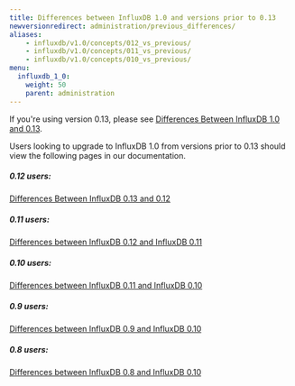 ```yaml
---
title: Differences between InfluxDB 1.0 and versions prior to 0.13
newversionredirect: administration/previous_differences/
aliases:
    - influxdb/v1.0/concepts/012_vs_previous/
    - influxdb/v1.0/concepts/011_vs_previous/
    - influxdb/v1.0/concepts/010_vs_previous/
menu:
  influxdb_1_0:
    weight: 50
    parent: administration
---
```


If you're using version 0.13, please see [Differences Between InfluxDB 1.0 and 0.13](/influxdb/v1.0/administration/013_vs_1/).

Users looking to upgrade to InfluxDB 1.0 from versions prior to 0.13 should view the following pages in our documentation.

##### 0.12 users:
[Differences Between InfluxDB 0.13 and 0.12](/influxdb/v0.13/administration/012_vs_013/)

##### 0.11 users:
[Differences between InfluxDB 0.12 and InfluxDB 0.11](/influxdb/v0.12/concepts/011_vs_012/)

##### 0.10 users:
[Differences between InfluxDB 0.11 and InfluxDB 0.10](/influxdb/v0.11/concepts/010_vs_011/)

##### 0.9 users:
[Differences between InfluxDB 0.9 and InfluxDB 0.10](/influxdb/v0.10/concepts/09_vs_010/)

##### 0.8 users:
[Differences between InfluxDB 0.8 and InfluxDB 0.10](/influxdb/v0.10/concepts/08_vs_010/)
